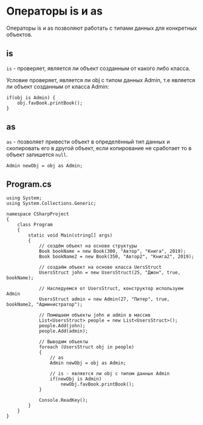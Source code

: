 # Операторы is и as
Операторы is и as позволяют работать с типами данных для конкретных объектов.

## is

`is` - проверяет, является ли объект созданным от какого либо класса.

Условие проверяет, является ли obj с типом данных Admin, т.е является ли объект созданным от класса Admin:

    if(obj is Admin) {
        obj.favBook.printBook();
    }

## as

`as` - позволяет привести объект в определённый тип данных и скопировать его в другой объект, если копирование не сработает то в объект запишется `null`.

    Admin newObj = obj as Admin;

## Program.cs

    using System;
    using System.Collections.Generic;

    namespace CSharpProject
    {
        class Program
        {
            static void Main(string[] args)
            {
                // создём объект на основе структуры
                Book bookName = new Book(300, "Автор", "Книга", 2019);
                Book bookName2 = new Book(350, "Автор2", "Книга2", 2019);

                // создаём объект на основе класса UersStruct
                UsersStruct john = new UsersStruct(25, "Джон", true, bookName);

                // Наследуемся от UsersStruct, конструктор используем Admin
                UsersStruct admin = new Admin(27, "Питер", true, bookName2, "Администратор");

                // Помещаем объекты john и admin в массив
                List<UsersStruct> people = new List<UsersStruct>();
                people.Add(john);
                people.Add(admin);

                // Выводим объекты
                foreach (UsersStruct obj in people)
                {
                    // as
                    Admin newObj = obj as Admin;

                    // is - является ли obj с типом данных Admin
                    if(newObj is Admin)
                        newObj.favBook.printBook();
                }

                Console.ReadKey();
            }
        }
    }
